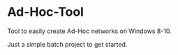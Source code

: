 # Ad-Hoc-Tool
Tool to easily create Ad-Hoc networks on Windows 8-10.


Just a simple batch project to get started.
